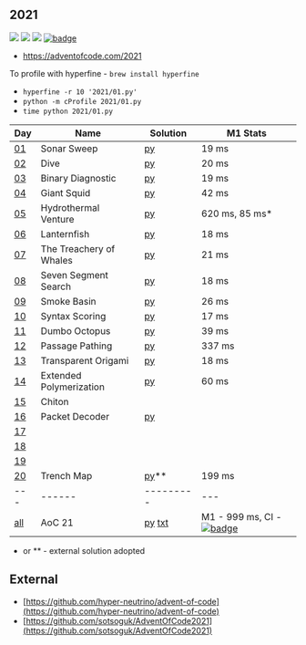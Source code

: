 ## 2021

![](https://img.shields.io/badge/stars%20⭐-30-yellow)
![](https://img.shields.io/badge/days%20completed-15-red)
![](https://img.shields.io/badge/day%20📅-25-blue)
[![badge](https://img.shields.io/endpoint?url=https://gist.githubusercontent.com/EvgeniGordeev/13c6cac3c39702cdcb9cc169b66c3210/raw/runtime-badge-2021.json)](https://github.com/EvgeniGordeev/adventofcode/actions)

* https://adventofcode.com/2021

To profile with hyperfine - ```brew install hyperfine```

* ```hyperfine -r 10 '2021/01.py'```
* ```python -m cProfile 2021/01.py```
* ```time python 2021/01.py```

| Day                                        | Name                    | Solution                                  | M1 Stats                                                                                                                                                                                                                               |
|--------------------------------------------|-------------------------|-------------------------------------------|----------------------------------------------------------------------------------------------------------------------------------------------------------------------------------------------------------------------------------------|
| [01](https://adventofcode.com/2021/day/1)  | Sonar Sweep             | [py](2021/01.py)                          | 19 ms                                                                                                                                                                                                                                  |
| [02](https://adventofcode.com/2021/day/2)  | Dive                    | [py](2021/02.py)                          | 20 ms                                                                                                                                                                                                                                  |
| [03](https://adventofcode.com/2021/day/3)  | Binary Diagnostic       | [py](2021/03.py)                          | 19 ms                                                                                                                                                                                                                                  |
| [04](https://adventofcode.com/2021/day/4)  | Giant Squid             | [py](2021/04.py)                          | 42 ms                                                                                                                                                                                                                                  |
| [05](https://adventofcode.com/2021/day/5)  | Hydrothermal Venture    | [py](2021/05.py)                          | 620 ms, 85 ms*                                                                                                                                                                                                                         |
| [06](https://adventofcode.com/2021/day/6)  | Lanternfish             | [py](2021/06.py)                          | 18 ms                                                                                                                                                                                                                                  |
| [07](https://adventofcode.com/2021/day/7)  | The Treachery of Whales | [py](2021/07.py)                          | 21 ms                                                                                                                                                                                                                                  |
| [08](https://adventofcode.com/2021/day/8)  | Seven Segment Search    | [py](2021/08.py)                          | 18 ms                                                                                                                                                                                                                                  |
| [09](https://adventofcode.com/2021/day/9)  | Smoke Basin             | [py](2021/09.py)                          | 26 ms                                                                                                                                                                                                                                  |
| [10](https://adventofcode.com/2021/day/10) | Syntax Scoring          | [py](2021/10.py)                          | 17 ms                                                                                                                                                                                                                                  |
| [11](https://adventofcode.com/2021/day/11) | Dumbo Octopus           | [py](2021/11.py)                          | 39 ms                                                                                                                                                                                                                                  |
| [12](https://adventofcode.com/2021/day/12) | Passage Pathing         | [py](2021/12.py)                          | 337 ms                                                                                                                                                                                                                                 |
| [13](https://adventofcode.com/2021/day/13) | Transparent Origami     | [py](2021/13.py)                          | 18 ms                                                                                                                                                                                                                                  |
| [14](https://adventofcode.com/2021/day/14) | Extended Polymerization | [py](2021/14.py)                          | 60 ms                                                                                                                                                                                                                                  |
| [15](https://adventofcode.com/2021/day/15) | Chiton                  |                                           |                                                                                                                                                                                                                                        |
| [16](https://adventofcode.com/2021/day/16) | Packet Decoder          | [py](2021/16.py)                          |                                                                                                                                                                                                                                        |
| [17](https://adventofcode.com/2021/day/17) |                         |                                           |                                                                                                                                                                                                                                        |
| [18](https://adventofcode.com/2021/day/18) |                         |                                           |                                                                                                                                                                                                                                        |
| [19](https://adventofcode.com/2021/day/19) |                         |                                           |                                                                                                                                                                                                                                        |
| [20](https://adventofcode.com/2021/day/20) | Trench Map              | [py](2021/20.py)**                        | 199 ms                                                                                                                                                                                                                                 |
| ---                                        | ------                  | ---------                                 | ---                                                                                                                                                                                                                                    |
| [all](https://adventofcode.com/2021)       | AoC 21                  | [py](2021/all.py) [txt](2021/answers.txt) | M1 - 999 ms, CI - [![badge](https://img.shields.io/endpoint?url=https://gist.githubusercontent.com/EvgeniGordeev/13c6cac3c39702cdcb9cc169b66c3210/raw/runtime-badge-2021.json)](https://github.com/EvgeniGordeev/adventofcode/actions) |

* or ** - external solution adopted

## External

* [https://github.com/hyper-neutrino/advent-of-code](https://github.com/hyper-neutrino/advent-of-code)
* [https://github.com/sotsoguk/AdventOfCode2021](https://github.com/sotsoguk/AdventOfCode2021)